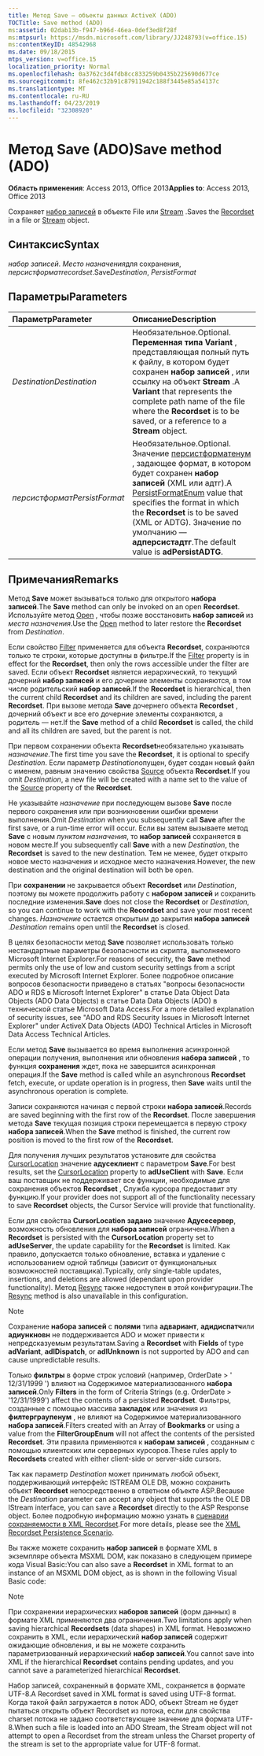 ```yaml
---
title: Метод Save — объекты данных ActiveX (ADO)
TOCTitle: Save method (ADO)
ms:assetid: 02dab13b-f947-b96d-46ea-0def3ed8f28f
ms:mtpsurl: https://msdn.microsoft.com/library/JJ248793(v=office.15)
ms:contentKeyID: 48542968
ms.date: 09/18/2015
mtps_version: v=office.15
localization_priority: Normal
ms.openlocfilehash: 0a3762c3d4fdb8cc833259b0435b225690d677ce
ms.sourcegitcommit: 8fe462c32b91c87911942c188f3445e85a54137c
ms.translationtype: MT
ms.contentlocale: ru-RU
ms.lasthandoff: 04/23/2019
ms.locfileid: "32308920"
---
```

# <a name="save-method-ado"></a><span data-ttu-id="aa044-102">Метод Save (ADO)</span><span class="sxs-lookup"><span data-stu-id="aa044-102">Save method (ADO)</span></span>

<span data-ttu-id="aa044-103">**Область применения**: Access 2013, Office 2013</span><span class="sxs-lookup"><span data-stu-id="aa044-103">**Applies to**: Access 2013, Office 2013</span></span>

<span data-ttu-id="aa044-104">Сохраняет [набор записей](recordset-object-ado.md) в объекте File или [Stream](stream-object-ado.md) .</span><span class="sxs-lookup"><span data-stu-id="aa044-104">Saves the [Recordset](recordset-object-ado.md) in a file or [Stream](stream-object-ado.md) object.</span></span>

## <a name="syntax"></a><span data-ttu-id="aa044-105">Синтаксис</span><span class="sxs-lookup"><span data-stu-id="aa044-105">Syntax</span></span>

<span data-ttu-id="aa044-106">*набор записей*. *Место назначения*для сохранения, *персистформат*</span><span class="sxs-lookup"><span data-stu-id="aa044-106">*recordset*.Save*Destination*, *PersistFormat*</span></span>

## <a name="parameters"></a><span data-ttu-id="aa044-107">Параметры</span><span class="sxs-lookup"><span data-stu-id="aa044-107">Parameters</span></span>

|<span data-ttu-id="aa044-108">Параметр</span><span class="sxs-lookup"><span data-stu-id="aa044-108">Parameter</span></span>|<span data-ttu-id="aa044-109">Описание</span><span class="sxs-lookup"><span data-stu-id="aa044-109">Description</span></span>|
|:--------|:----------|
|<span data-ttu-id="aa044-110">*Destination*</span><span class="sxs-lookup"><span data-stu-id="aa044-110">*Destination*</span></span> |<span data-ttu-id="aa044-111">Необязательное.</span><span class="sxs-lookup"><span data-stu-id="aa044-111">Optional.</span></span> <span data-ttu-id="aa044-112">**Переменная типа Variant** , представляющая полный путь к файлу, в котором будет сохранен **набор записей** , или ссылку на объект **Stream** .</span><span class="sxs-lookup"><span data-stu-id="aa044-112">A **Variant** that represents the complete path name of the file where the **Recordset** is to be saved, or a reference to a **Stream** object.</span></span>|
|<span data-ttu-id="aa044-113">*персистформат*</span><span class="sxs-lookup"><span data-stu-id="aa044-113">*PersistFormat*</span></span> |<span data-ttu-id="aa044-114">Необязательное.</span><span class="sxs-lookup"><span data-stu-id="aa044-114">Optional.</span></span> <span data-ttu-id="aa044-115">Значение [персистформатенум](persistformatenum.md) , задающее формат, в котором будет сохранен **набор записей** (XML или адтг).</span><span class="sxs-lookup"><span data-stu-id="aa044-115">A [PersistFormatEnum](persistformatenum.md) value that specifies the format in which the **Recordset** is to be saved (XML or ADTG).</span></span> <span data-ttu-id="aa044-116">Значение по умолчанию — **адперсистадтг**.</span><span class="sxs-lookup"><span data-stu-id="aa044-116">The default value is **adPersistADTG**.</span></span>|

## <a name="remarks"></a><span data-ttu-id="aa044-117">Примечания</span><span class="sxs-lookup"><span data-stu-id="aa044-117">Remarks</span></span>

<span data-ttu-id="aa044-118">Метод **Save** может вызываться только для открытого **набора записей**.</span><span class="sxs-lookup"><span data-stu-id="aa044-118">The **Save** method can only be invoked on an open **Recordset**.</span></span> <span data-ttu-id="aa044-119">Используйте метод [Open](open-method-ado-recordset.md) , чтобы позже восстановить **набор записей** из *места назначения*.</span><span class="sxs-lookup"><span data-stu-id="aa044-119">Use the [Open](open-method-ado-recordset.md) method to later restore the **Recordset** from *Destination*.</span></span>

<span data-ttu-id="aa044-120">Если свойство [Filter](filter-property-ado.md) применяется для объекта **Recordset**, сохраняются только те строки, которые доступны в фильтре.</span><span class="sxs-lookup"><span data-stu-id="aa044-120">If the [Filter](filter-property-ado.md) property is in effect for the **Recordset**, then only the rows accessible under the filter are saved.</span></span> <span data-ttu-id="aa044-121">Если объект **Recordset** является иерархический, то текущий дочерний **набор записей** и его дочерние элементы сохраняются, в том числе родительский **набор записей**.</span><span class="sxs-lookup"><span data-stu-id="aa044-121">If the **Recordset** is hierarchical, then the current child **Recordset** and its children are saved, including the parent **Recordset**.</span></span> <span data-ttu-id="aa044-122">При вызове метода **Save** дочернего объекта **Recordset** , дочерний объект и все его дочерние элементы сохраняются, а родитель — нет.</span><span class="sxs-lookup"><span data-stu-id="aa044-122">If the **Save** method of a child **Recordset** is called, the child and all its children are saved, but the parent is not.</span></span>

<span data-ttu-id="aa044-123">При первом сохранении объекта **Recordset**необязательно указывать *назначение*.</span><span class="sxs-lookup"><span data-stu-id="aa044-123">The first time you save the **Recordset**, it is optional to specify *Destination*.</span></span> <span data-ttu-id="aa044-124">Если параметр *Destination*опущен, будет создан новый файл с именем, равным значению свойства [Source](source-property-ado-recordset.md) объекта **Recordset**.</span><span class="sxs-lookup"><span data-stu-id="aa044-124">If you omit *Destination*, a new file will be created with a name set to the value of the [Source](source-property-ado-recordset.md) property of the **Recordset**.</span></span>

<span data-ttu-id="aa044-125">Не указывайте *назначение* при последующем вызове **Save** после первого сохранения или при возникновении ошибки времени выполнения.</span><span class="sxs-lookup"><span data-stu-id="aa044-125">Omit *Destination* when you subsequently call **Save** after the first save, or a run-time error will occur.</span></span> <span data-ttu-id="aa044-126">Если вы затем вызываете метод **Save** с новым *пунктом назначения*, то **набор записей** сохраняется в новом месте.</span><span class="sxs-lookup"><span data-stu-id="aa044-126">If you subsequently call **Save** with a new *Destination*, the **Recordset** is saved to the new destination.</span></span> <span data-ttu-id="aa044-127">Тем не менее, будет открыто новое место назначения и исходное место назначения.</span><span class="sxs-lookup"><span data-stu-id="aa044-127">However, the new destination and the original destination will both be open.</span></span>

<span data-ttu-id="aa044-128">При **сохранении** не закрывается объект **Recordset** или *Destination*, поэтому вы можете продолжить работу с **набором записей** и сохранить последние изменения.</span><span class="sxs-lookup"><span data-stu-id="aa044-128">**Save** does not close the **Recordset** or *Destination*, so you can continue to work with the **Recordset** and save your most recent changes.</span></span> <span data-ttu-id="aa044-129">*Назначение* остается открытым до закрытия **набора записей** .</span><span class="sxs-lookup"><span data-stu-id="aa044-129">*Destination* remains open until the **Recordset** is closed.</span></span>

<span data-ttu-id="aa044-130">В целях безопасности метод **Save** позволяет использовать только нестандартные параметры безопасности из скрипта, выполняемого Microsoft Internet Explorer.</span><span class="sxs-lookup"><span data-stu-id="aa044-130">For reasons of security, the **Save** method permits only the use of low and custom security settings from a script executed by Microsoft Internet Explorer.</span></span> <span data-ttu-id="aa044-131">Более подробное описание вопросов безопасности приведено в статьях "вопросы безопасности ADO и RDS в Microsoft Internet Explorer" в статье Data Object Data Objects (ADO Data Objects) в статье Data Data Objects (ADO) в технической статье Microsoft Data Access.</span><span class="sxs-lookup"><span data-stu-id="aa044-131">For a more detailed explanation of security issues, see "ADO and RDS Security Issues in Microsoft Internet Explorer" under ActiveX Data Objects (ADO) Technical Articles in Microsoft Data Access Technical Articles.</span></span>

<span data-ttu-id="aa044-132">Если метод **Save** вызывается во время выполнения асинхронной операции получения, выполнения или обновления **набора записей** , то функция **сохранения** ждет, пока не завершится асинхронная операция.</span><span class="sxs-lookup"><span data-stu-id="aa044-132">If the **Save** method is called while an asynchronous **Recordset** fetch, execute, or update operation is in progress, then **Save** waits until the asynchronous operation is complete.</span></span>

<span data-ttu-id="aa044-133">Записи сохраняются начиная с первой строки **набора записей**.</span><span class="sxs-lookup"><span data-stu-id="aa044-133">Records are saved beginning with the first row of the **Recordset**.</span></span> <span data-ttu-id="aa044-134">После завершения метода **Save** текущая позиция строки перемещается в первую строку **набора записей**.</span><span class="sxs-lookup"><span data-stu-id="aa044-134">When the **Save** method is finished, the current row position is moved to the first row of the **Recordset**.</span></span>

<span data-ttu-id="aa044-135">Для получения лучших результатов установите для свойства [CursorLocation](cursorlocation-property-ado.md) значение **адусеклиент** с параметром **Save**.</span><span class="sxs-lookup"><span data-stu-id="aa044-135">For best results, set the [CursorLocation](cursorlocation-property-ado.md) property to **adUseClient** with **Save**.</span></span> <span data-ttu-id="aa044-136">Если ваш поставщик не поддерживает все функции, необходимые для сохранения объектов **Recordset** , Служба курсора предоставит эту функцию.</span><span class="sxs-lookup"><span data-stu-id="aa044-136">If your provider does not support all of the functionality necessary to save **Recordset** objects, the Cursor Service will provide that functionality.</span></span>

<span data-ttu-id="aa044-137">Если для свойства **CursorLocation** **задано** значение **Адусесервер**, возможность обновления для **набора записей** ограничена.</span><span class="sxs-lookup"><span data-stu-id="aa044-137">When a **Recordset** is persisted with the **CursorLocation** property set to **adUseServer**, the update capability for the **Recordset** is limited.</span></span> <span data-ttu-id="aa044-138">Как правило, допускается только обновление, вставка и удаление с использованием одной таблицы (зависит от функциональных возможностей поставщика).</span><span class="sxs-lookup"><span data-stu-id="aa044-138">Typically, only single-table updates, insertions, and deletions are allowed (dependant upon provider functionality).</span></span> <span data-ttu-id="aa044-139">Метод [Resync](resync-method-ado.md) также недоступен в этой конфигурации.</span><span class="sxs-lookup"><span data-stu-id="aa044-139">The [Resync](resync-method-ado.md) method is also unavailable in this configuration.</span></span>

> [!NOTE]
> <span data-ttu-id="aa044-140">Сохранение **набора записей** с **полями** типа **адвариант**, **адидиспатч**или **адиункновн** не поддерживается ADO и может привести к непредсказуемым результатам.</span><span class="sxs-lookup"><span data-stu-id="aa044-140">Saving a **Recordset** with **Fields** of type **adVariant**, **adIDispatch**, or **adIUnknown** is not supported by ADO and can cause unpredictable results.</span></span>

<span data-ttu-id="aa044-141">Только **фильтры** в форме строк условий (например, OrderDate \> ' 12/31/1999 ') влияют на Содержимое материализованного **набора записей**.</span><span class="sxs-lookup"><span data-stu-id="aa044-141">Only **Filters** in the form of Criteria Strings (e.g. OrderDate \> '12/31/1999') affect the contents of a persisted **Recordset**.</span></span> <span data-ttu-id="aa044-142">Фильтры, созданные с помощью массива **закладок** или значения из **филтерграупенум** , не влияют на Содержимое материализованного **набора записей**.</span><span class="sxs-lookup"><span data-stu-id="aa044-142">Filters created with an Array of **Bookmarks** or using a value from the **FilterGroupEnum** will not affect the contents of the persisted **Recordset**.</span></span> <span data-ttu-id="aa044-143">Эти правила применяются к **наборам записей** , созданным с помощью клиентских или серверных курсоров.</span><span class="sxs-lookup"><span data-stu-id="aa044-143">These rules apply to **Recordsets** created with either client-side or server-side cursors.</span></span>

<span data-ttu-id="aa044-144">Так как параметр *Destination* может принимать любой объект, поддерживающий интерфейс ISTREAM OLE DB, можно сохранить объект **Recordset** непосредственно в ответном объекте ASP.</span><span class="sxs-lookup"><span data-stu-id="aa044-144">Because the *Destination* parameter can accept any object that supports the OLE DB IStream interface, you can save a **Recordset** directly to the ASP Response object.</span></span> <span data-ttu-id="aa044-145">Более подробную информацию можно узнать в [сценарии сохраняемости в XML Recordset](xml-recordset-persistence-scenario.md).</span><span class="sxs-lookup"><span data-stu-id="aa044-145">For more details, please see the [XML Recordset Persistence Scenario](xml-recordset-persistence-scenario.md).</span></span>

<span data-ttu-id="aa044-146">Вы также можете сохранить **набор записей** в формате XML в экземпляре объекта MSXML DOM, как показано в следующем примере кода Visual Basic:</span><span class="sxs-lookup"><span data-stu-id="aa044-146">You can also save a **Recordset** in XML format to an instance of an MSXML DOM object, as is shown in the following Visual Basic code:</span></span>

> [!NOTE]
> <span data-ttu-id="aa044-147">При сохранении иерархических **наборов записей** (форм данных) в формате XML применяются два ограничения.</span><span class="sxs-lookup"><span data-stu-id="aa044-147">Two limitations apply when saving hierarchical **Recordsets** (data shapes) in XML format.</span></span> <span data-ttu-id="aa044-148">Невозможно сохранить в XML, если иерархический **набор записей** содержит ожидающие обновления, и вы не можете сохранить параметризованный иерархический **набор записей**.</span><span class="sxs-lookup"><span data-stu-id="aa044-148">You cannot save into XML if the hierarchical **Recordset** contains pending updates, and you cannot save a parameterized hierarchical **Recordset**.</span></span>

<span data-ttu-id="aa044-149">Набор записей, сохраненный в формате XML, сохраняется в формате UTF-8.</span><span class="sxs-lookup"><span data-stu-id="aa044-149">A Recordset saved in XML format is saved using UTF-8 format.</span></span> <span data-ttu-id="aa044-150">Когда такой файл загружается в поток ADO, объект Stream не будет пытаться открыть объект Recordset из потока, если для свойства charset потока не задано соответствующее значение для формата UTF-8.</span><span class="sxs-lookup"><span data-stu-id="aa044-150">When such a file is loaded into an ADO Stream, the Stream object will not attempt to open a Recordset from the stream unless the Charset property of the stream is set to the appropriate value for UTF-8 format.</span></span>

